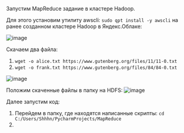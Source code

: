 Запустим MapReduce задание в кластере Hadoop. 

Для этого установим утилиту awscli: `sudo qpt install -y awscli` на ранее созданном кластере Hadoop в Яндекс.Облаке: 

![image](https://github.com/user-attachments/assets/5ecf9181-4664-420a-8ba2-c5618846643b)

Скачаем два файла: 
1. `wget -o alice.txt https://www.gutenberg.org/files/11/11-0.txt`
2. `wget -o frank.txt https://www.gutenberg.org/files/84/84-0.txt`

![image](https://github.com/user-attachments/assets/d884b893-9b0b-47a0-a8e8-8268475970a6)

Положим скаченные файлы в папку на HDFS: 
![image](https://github.com/user-attachments/assets/14b7898f-a77a-4a55-9b20-bc8222f7a239)

Далее запустим код: 
1. Перейдем в папку, где находятся написанные скрипты: `cd C:/Users/Shhhn/PycharmProjects/MapReduce`
2. 
